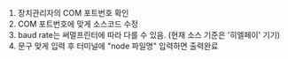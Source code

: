 1. 장치관리자의 COM 포트번호 확인
2. COM 포트번호에 맞게 소스코드 수정
3. baud rate는 써멀프린터에 따라 다를 수 있음. (현재 소스 기준은 '히엘페이' 기기)
4. 문구 맞게 입력 후 터미널에 "node 파일명" 입력하면 출력완료
